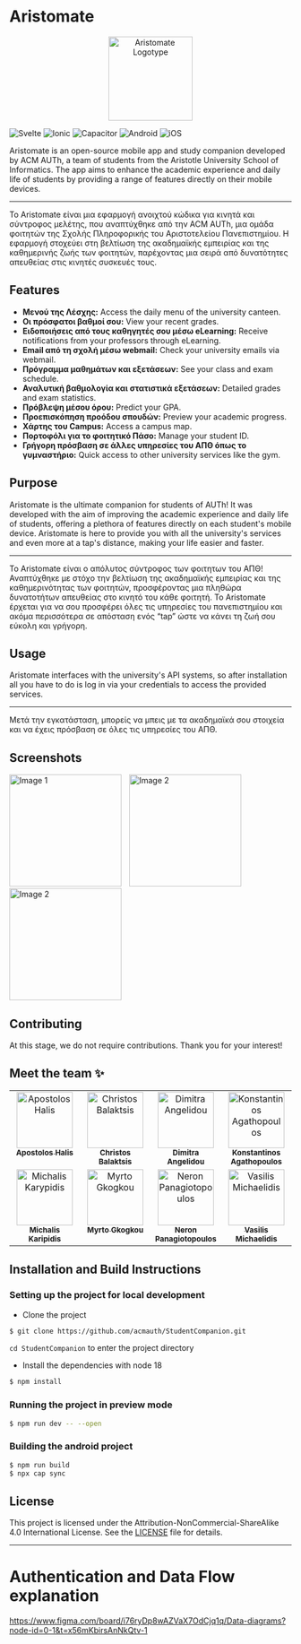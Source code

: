 

# Aristomate

<p align="center">
  <img src="https://github.com/acmauth/StudentCompanion/assets/18248043/94a07a47-b268-4e73-9527-b2c11248166d" alt="Aristomate Logotype" width="150" />
</p>

![Svelte](https://img.shields.io/badge/Svelte-4A4A55?style=for-the-badge&logo=svelte&logoColor=FF3E00)
![Ionic](https://img.shields.io/badge/Ionic-3880FF?style=for-the-badge&logo=ionic&logoColor=white)
![Capacitor](https://img.shields.io/badge/Capacitor-119EFF?style=for-the-badge&logo=capacitor&logoColor=white)
![Android](https://img.shields.io/badge/Android-34a853?style=for-the-badge&logo=android&logoColor=white)
![iOS](https://img.shields.io/badge/iOS-000000?style=for-the-badge&logo=ios&logoColor=white)

Aristomate is an open-source mobile app and study companion developed by ACM AUTh, a team of students from the Aristotle University School of Informatics. The app aims to enhance the academic experience and daily life of students by providing a range of features directly on their mobile devices.

---

Το Aristomate είναι μια εφαρμογή ανοιχτού κώδικα για κινητά και σύντροφος μελέτης, που αναπτύχθηκε από την ACM AUTh, μια ομάδα φοιτητών της Σχολής Πληροφορικής του Αριστοτελείου Πανεπιστημίου. Η εφαρμογή στοχεύει στη βελτίωση της ακαδημαϊκής εμπειρίας και της καθημερινής ζωής των φοιτητών, παρέχοντας μια σειρά από δυνατότητες απευθείας στις κινητές συσκευές τους.

## Features

- **Μενού της Λέσχης:** Access the daily menu of the university canteen.
- **Οι πρόσφατοι βαθμοί σου:** View your recent grades.
- **Ειδοποιήσεις από τους καθηγητές σου μέσω eLearning:** Receive notifications from your professors through eLearning.
- **Email από τη σχολή μέσω webmail:** Check your university emails via webmail.
- **Πρόγραμμα μαθημάτων και εξετάσεων:** See your class and exam schedule.
- **Αναλυτική βαθμολογία και στατιστικά εξετάσεων:** Detailed grades and exam statistics.
- **Πρόβλεψη μέσου όρου:** Predict your GPA.
- **Προεπισκόπηση προόδου σπουδών:** Preview your academic progress.
- **Χάρτης του Campus:** Access a campus map.
- **Πορτοφόλι για το φοιτητικό Πάσο:** Manage your student ID.
- **Γρήγορη πρόσβαση σε άλλες υπηρεσίες του ΑΠΘ όπως το γυμναστήριο:** Quick access to other university services like the gym.

## Purpose

Aristomate is the ultimate companion for students of AUTh! It was developed with the aim of improving the academic experience and daily life of students, offering a plethora of features directly on each student's mobile device. Aristomate is here to provide you with all the university's services and even more at a tap's distance, making your life easier and faster.

---
Το Aristomate είναι ο απόλυτος σύντροφος των φοιτητων του ΑΠΘ! Αναπτύχθηκε με στόχο την βελτίωση της ακαδημαϊκής εμπειρίας και της καθημερινότητας των φοιτητών, προσφέροντας μια πληθώρα δυνατοτήτων απευθείας στο κινητό του κάθε φοιτητή. Το Aristomate έρχεται για να σου προσφέρει όλες τις υπηρεσίες του πανεπιστημίου και ακόμα περισσότερα σε απόσταση ενός “tap” ώστε να κάνει τη ζωή σου εύκολη και γρήγορη.

## Usage
Aristomate interfaces with the university's API systems, so after installation all you have to do is log in via your credentials to access the provided services.

---
Μετά την εγκατάσταση, μπορείς να μπεις με τα ακαδημαϊκά σου στοιχεία και να έχεις πρόσβαση σε όλες τις υπηρεσίες του ΑΠΘ.

## Screenshots

<p float="left">
  <img src="https://github.com/acmauth/StudentCompanion/assets/18248043/dca7567d-913f-49b6-9edc-42fbf84747d5" alt="Image 1" style="height:200px; margin-right: 10px;">
  <img src="https://github.com/acmauth/StudentCompanion/assets/18248043/c3c57370-0882-42fd-a836-7fd67ac2f9b2" alt="Image 2" style="height:200px; margin-right: 10px;">
  <img src="https://github.com/acmauth/StudentCompanion/assets/18248043/62c836ad-16c0-460c-8a86-7c304e2cf243" alt="Image 2" style="height:200px; margin-right: 10px;">
</p>


## Contributing

At this stage, we do not require contributions. Thank you for your interest!

## Meet the team ✨
<!-- 
    Apostolos Halis
    Christos Balaktsis
    Dimitra Angelidou
    Konstantinos Agathopoulos
    Michalis Karypidis
    Myrto Gkogkou
    Neron Panagiotopoulos
    Vasilis Michaelidis
 -->
<table>
    <tbody>
        <tr>
            <td align="center" valign="top" width="25%">
                <a href="https://github.com/TolisSth">
                    <img src="https://avatars.githubusercontent.com/u/93685610?v=4?s=100" width="100px;" alt="Apostolos Halis"/>
                    <br />
                    <sub><b>Apostolos Halis</b></sub>
                </a>
            </td>
            <td align="center" valign="top" width="25%">
                <a href="https://github.com/balaktsisc">
                    <img src="https://avatars.githubusercontent.com/u/74056421?v=4?s=100" width="100px;" alt="Christos Balaktsis"/>
                    <br />
                    <sub><b>Christos Balaktsis</b></sub>
                </a>
            </td>
            <td align="center" valign="top" width="25%">
                <a href="https://github.com/dangelidou">
                    <img src="https://avatars.githubusercontent.com/u/115474360?v=4?s=100" width="100px;" alt="Dimitra Angelidou"/>
                    <br />
                    <sub><b>Dimitra Angelidou</b></sub>
                </a>
            </td>
            <td align="center" valign="top" width="25%">
                <a href="https://github.com/Kostaga">
                    <img src="https://avatars.githubusercontent.com/u/59094550?v=4?s=100" width="100px;" alt="Konstantinos Agathopoulos"/>
                    <br />
                    <sub><b>Konstantinos Agathopoulos</b></sub>
                </a>
            </td>
            </tr>
            <tr>
            <td align="center" valign="top" width="25%">
                <a href="https://github.com/VirtualVirtuosoV1">
                    <img src="https://avatars.githubusercontent.com/u/110724304?v=4?s=100" width="100px;" alt="Michalis Karypidis"/>
                    <br />
                    <sub><b>Michalis Karipidis</b></sub>
                </a>
            </td>
            <td align="center" valign="top" width="25%">
                <a href="https://github.com/itsMyrto">
                    <img src="https://avatars.githubusercontent.com/u/75997814?v=4?s=100" width="100px;" alt="Myrto Gkogkou"/>
                    <br />
                    <sub><b>Myrto Gkogkou</b></sub>
                </a>
            </td>
            <td align="center" valign="top" width="25%">
                <a href="https://github.com/neron-png">
                    <img src="https://avatars.githubusercontent.com/u/18248043?v=4?s=100" width="100px;" alt="Neron Panagiotopoulos"/>
                    <br />
                    <sub><b>Neron Panagiotopoulos</b></sub>
                </a>
            </td>
            </td>
            <td align="center" valign="top" width="25%">
                <a href="https://github.com/VasilisMicha">
                    <img src="https://avatars.githubusercontent.com/u/145148992?v=4?s=100" width="100px;" alt="Vasilis Michaelidis"/>
                    <br />
                    <sub><b>Vasilis Michaelidis</b></sub>
                </a>
            </td>
        </tr>
    </tbody>
</table>

## Installation and Build Instructions

### Setting up the project for local development
- Clone the project
```bash
$ git clone https://github.com/acmauth/StudentCompanion.git
```

`cd StudentCompanion` to enter the project directory

- Install the dependencies with node 18
```bash
$ npm install
```

### Running the project in preview mode
```bash
$ npm run dev -- --open
```

### Building the android project
```bash
$ npm run build
$ npx cap sync
```

## License

This project is licensed under the Attribution-NonCommercial-ShareAlike 4.0 International License. See the [LICENSE](LICENSE) file for details.

---


# Authentication and Data Flow explanation

https://www.figma.com/board/i76ryDp8wAZVaX7OdCjq1q/Data-diagrams?node-id=0-1&t=x56mKbirsAnNkQtv-1



